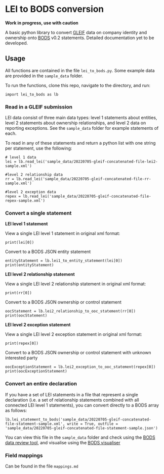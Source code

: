 # LEI to BODS conversion

**Work in progress, use with caution**

A basic python library to convert [GLEIF](https://www.gleif.org/en/about/this-is-gleif) data on company identity and ownership onto [BODS](https://standard.openownership.org/en/0.2.0/) v0.2 statements. Detailed documentation yet to be developed.

## Usage

All functions are contained in the file `lei_to_bods.py`. Some example data are provided in the `sample_data` folder.

To run the functions, clone this repo, navigate to the directory, and run:

```
import lei_to_bods as lb
```

### Read in a GLEIF submission

LEI data consist of three main data types: level 1 statements about entities, level 2 statements about ownership relationships, and level 2 data on reporting exceptions. See the `sample_data` folder for example statements of each.

To read in any of these statements and return a python list with one string per statement, use the following:

```
# level 1 data
lei = lb.read_lei('sample_data/20220705-gleif-concatenated-file-lei2-sample.xml')

#level 2 relationship data
rr = lb.read_lei('sample_data/20220705-gleif-concatenated-file-rr-sample.xml')

#level 2 exception data
repex = lb.read_lei('sample_data/20220705-gleif-concatenated-file-repex-sample.xml')
```


### Convert a single statement

**LEI level 1 statement**

View a single LEI level 1 statement in original xml format:

```
print(lei[0])
```

Convert to a BODS JSON entity statement

```
entityStatement = lb.lei1_to_entity_statement(lei[0])
print(entityStatement)
```

**LEI level 2 relationship statement**

View a single LEI level 2 relationship statement in original xml format:

```
print(rr[0])
```

Convert to a BODS JSON ownership or control statement

```
oocStatement = lb.lei2_relationship_to_ooc_statement(rr[0])
print(oocStatement)
```

**LEI level 2 exception statement**

View a single LEI level 2 exception statement in original xml format:

```
print(repex[0])
```

Convert to a BODS JSON ownership or control statement with unknown interested party

```
oocExceptionStatement = lb.lei2_exception_to_ooc_statement(repex[0])
print(oocExceptionStatement)
```

### Convert an entire declaration

If you have a set of LEI statements in a file that represent a single declaration (i.e. a set of relationship statements combined with all connected LEI level 1 statements), you can convert directly to a BODS array as follows:

```
lb.lei_statement_to_bods('sample_data/20220705-gleif-concatenated-file-statement-sample.xml', write = True, outfile = 'sample_data/20220705-gleif-concatenated-file-statement-sample.json')
```

You can view this file in the `sample_data` folder and check using the [BODS data review tool](https://datareview.openownership.org/), and visualise using the [BODS visualiser](https://www.openownership.org/en/publications/beneficial-ownership-visualisation-system/bods-data-visualiser/)

### Field mappings

Can be found in the file `mappings.md`